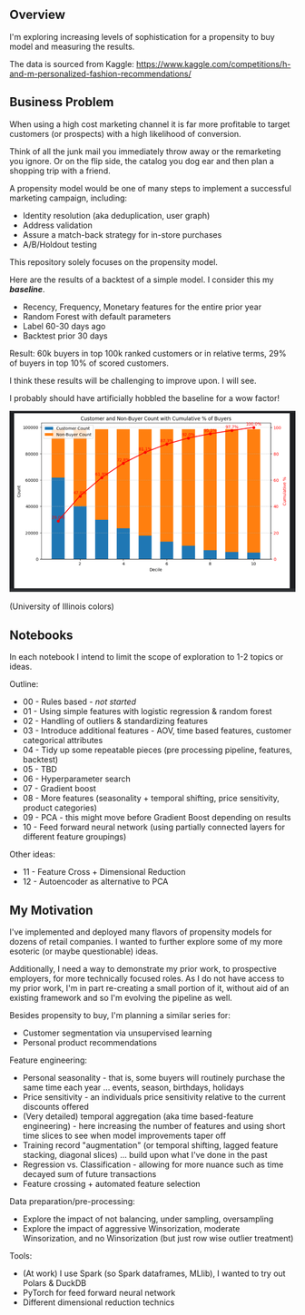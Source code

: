 ## Overview

I'm exploring increasing levels of sophistication for a propensity to buy model and measuring the results.

The data is sourced from Kaggle: https://www.kaggle.com/competitions/h-and-m-personalized-fashion-recommendations/

## Business Problem

When using a high cost marketing channel it is far more profitable to target customers (or prospects) with a high likelihood of conversion.

Think of all the junk mail you immediately throw away or the remarketing you ignore.  Or on the flip side, the catalog you dog ear and then plan a shopping trip with a friend.

A propensity model would be one of many steps to implement a successful marketing campaign, including:
* Identity resolution (aka deduplication, user graph)
* Address validation
* Assure a match-back strategy for in-store purchases
* A/B/Holdout testing

This repository solely focuses on the propensity model.

Here are the results of a backtest of a simple model.  I consider this my **_baseline_**.
* Recency, Frequency, Monetary features for the entire prior year
* Random Forest with default parameters
* Label 60-30 days ago
* Backtest prior 30 days 

Result: 60k buyers in top 100k ranked customers or in relative terms, 29% of buyers in top 10% of scored customers.

I think these results will be challenging to improve upon.  I will see.  

I probably should have artificially hobbled the baseline for a wow factor!

![img_1.png](img_1.png)

(University of Illinois colors)

## Notebooks

In each notebook I intend to limit the scope of exploration to 1-2 topics or ideas.

Outline:
* 00 - Rules based - _not started_
* 01 - Using simple features with logistic regression & random forest
* 02 - Handling of outliers & standardizing features
* 03 - Introduce additional features - AOV, time based features, customer categorical attributes
* 04 - Tidy up some repeatable pieces (pre processing pipeline, features, backtest)
* 05 - TBD
* 06 - Hyperparameter search
* 07 - Gradient boost
* 08 - More features (seasonality + temporal shifting, price sensitivity, product categories)
* 09 - PCA - this might move before Gradient Boost depending on results
* 10 - Feed forward neural network (using partially connected layers for different feature groupings)

Other ideas:
* 11 - Feature Cross + Dimensional Reduction
* 12 - Autoencoder as alternative to PCA

## My Motivation

I've implemented and deployed many flavors of propensity models for dozens of retail companies.  I wanted to further explore some of my more esoteric (or maybe questionable) ideas.  

Additionally, I need a way to demonstrate my prior work, to prospective employers, for more technically focused roles.  As I do not have access to my prior work, I'm in part re-creating a small portion of it, without aid of an existing framework and so I'm evolving the pipeline as well.

Besides propensity to buy, I'm planning a similar series for:
* Customer segmentation via unsupervised learning
* Personal product recommendations

Feature engineering:
* Personal seasonality - that is, some buyers will routinely purchase the same time each year ... events, season, birthdays, holidays
* Price sensitivity - an individuals price sensitivity relative to the current discounts offered
* (Very detailed) temporal aggregation (aka time based-feature engineering) - here increasing the number of features and using short time slices to see when model improvements taper off
* Training record "augmentation" (or temporal shifting, lagged feature stacking, diagonal slices) ... build upon what I've done in the past
* Regression vs. Classification - allowing for more nuance such as time decayed sum of future transactions
* Feature crossing + automated feature selection

Data preparation/pre-processing:
* Explore the impact of not balancing, under sampling, oversampling
* Explore the impact of aggressive Winsorization, moderate Winsorization, and no Winsorization (but just row wise outlier treatment)

Tools:
* (At work) I use Spark (so Spark dataframes, MLlib), I wanted to try out Polars & DuckDB
* PyTorch for feed forward neural network
* Different dimensional reduction technics




